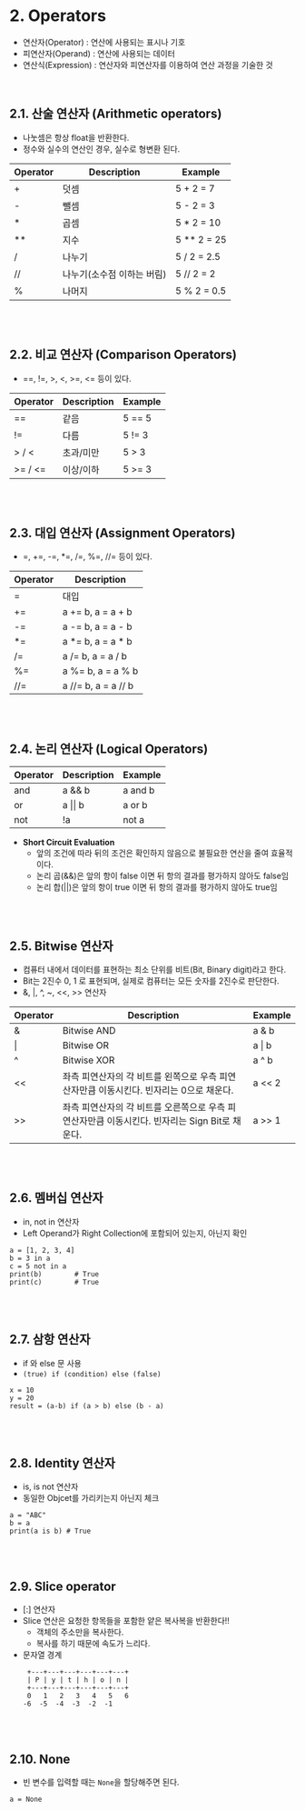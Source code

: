 # 2. Operators
* 연산자(Operator) : 연산에 사용되는 표시나 기호
* 피연산자(Operand) : 연산에 사용되는 데이터
* 연산식(Expression) : 연산자와 피연산자를 이용하여 연산 과정을 기술한 것
</br>

## 2.1. 산술 연산자 (Arithmetic operators)
* 나눗셈은 항상 float을 반환한다.
* 정수와 실수의 연산인 경우, 실수로 형변환 된다.

| Operator | Description | Example |
|----------|-------------|---------|
| + | 덧셈 | 5 + 2 = 7 |
| - | 뺄셈 | 5 - 2 = 3 |
| * | 곱셈 | 5 * 2 = 10 |
| ** | 지수 | 5 ** 2 = 25 |
| / | 나누기 | 5 / 2 = 2.5 |
| // | 나누기(소수점 이하는 버림) | 5 // 2 = 2 |
| % | 나머지 | 5 % 2 = 0.5 |

</br>
</br>


## 2.2. 비교 연산자 (Comparison Operators)
* ==, !=, >, <, >=, <= 등이 있다.

| Operator | Description | Example |
|----------|-------------|---------|
| == | 같음 | 5 == 5 |
| != | 다름 | 5 != 3 |
| > / < | 초과/미만 | 5 > 3 |
| >= / <= | 이상/이하 | 5 >= 3 |

</br>
</br>


## 2.3. 대입 연산자 (Assignment Operators)
* =, +=, -=, *=, /=, %=, //= 등이 있다.

| Operator | Description |
|----------|-------------|
| = | 대입 |
| += | a += b, a = a + b |
| -= | a -= b, a = a - b |
| *= | a *= b, a = a * b|
| /= | a /= b, a = a / b|
| %= | a %= b, a = a % b|
| //= | a //= b, a = a // b|

</br>
</br>


## 2.4. 논리 연산자 (Logical Operators)
| Operator | Description | Example |
|----------|-------------|---------|
| and | a && b | a and b |
| or | a \|\| b | a or b |
| not | !a | not a |

* __Short Circuit Evaluation__
    * 앞의 조건에 따라 뒤의 조건은 확인하지 않음으로 불필요한 연산을 줄여 효율적이다.
    * 논리 곱(&&)은 앞의 항이 false 이면 뒤 항의 결과를 평가하지 않아도 false임
    * 논리 합(||)은 앞의 항이 true 이면 뒤 항의 결과를 평가하지 않아도 true임
</br>
</br>


## 2.5. Bitwise 연산자
* 컴퓨터 내에서 데이터를 표현하는 최소 단위를 비트(Bit, Binary digit)라고 한다.
* Bit는 2진수 0, 1 로 표현되며, 실제로 컴퓨터는 모든 숫자를 2진수로 판단한다.
* &, |, ^, ~, <<, >> 연산자

| Operator | Description | Example |
|----------|-------------|---------|
| & | Bitwise AND | a & b |
| \| | Bitwise OR | a \| b |
| ^ | Bitwise XOR | a ^ b |
| << | 좌측 피연산자의 각 비트를 왼쪽으로 우측 피연산자만큼 이동시킨다. 빈자리는 0으로 채운다. | a << 2 |
| >> | 좌측 피연산자의 각 비트를 오른쪽으로 우측 피연산자만큼 이동시킨다. 빈자리는 Sign Bit로 채운다. | a >> 1 |

</br>
</br>


## 2.6. 멤버십 연산자
* in, not in 연산자
* Left Operand가 Right Collection에 포함되어 있는지, 아닌지 확인
```
a = [1, 2, 3, 4]
b = 3 in a
c = 5 not in a
print(b)        # True
print(c)        # True
```
</br>
</br>


## 2.7. 삼항 연산자
* if 와 else 문 사용
* ```(true) if (condition) else (false)```
```
x = 10
y = 20
result = (a-b) if (a > b) else (b - a)
```
</br>
</br>   


## 2.8. Identity 연산자
* is, is not 연산자
* 동일한 Objcet를 가리키는지 아닌지 체크
```
a = "ABC"
b = a
print(a is b) # True
```
</br>
</br>


## 2.9. Slice operator
* [:] 연산자
* Slice 연산은 요청한 항목들을 포함한 얕은 복사복을 반환한다!!
    * 객체의 주소만을 복사한다.
    * 복사를 하기 때문에 속도가 느리다.
* 문자열 경계
    ```
     +---+---+---+---+---+---+
     | P | y | t | h | o | n |
     +---+---+---+---+---+---+
     0   1   2   3   4   5   6
    -6  -5  -4  -3  -2  -1
    ```
</br>
</br>


## 2.10. None
* 빈 변수를 입력할 때는 ```None```을 할당해주면 된다.
```
a = None
```
